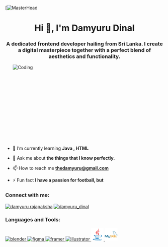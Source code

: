 [![MasterHead](https://user-images.githubusercontent.com/74038190/225813708-98b745f2-7d22-48cf-9150-083f1b00d6c9.gif)




<h1 align="center">Hi 👋, I'm Damyuru Dinal</h1>
<h3 align="center">A dedicated frontend developer hailing from Sri Lanka. I create a digital masterpiece together with a perfect blend of aesthetics and functionality.</h3>


<img align="right" alt="Coding" width="480" height="257" frameBorder="0" class="giphy-embed" src="https://media.giphy.com/media/v1.Y2lkPTc5MGI3NjExZWp0eWhua3YycGE1MWNxbmpqY2kyM3dnZmNiaDNodzlzZmRzZnd5MyZlcD12MV9pbnRlcm5hbF9naWZfYnlfaWQmY3Q9Zw/MC6eSuC3yypCU/giphy.gif">


- 🌱 I’m currently learning **Java , HTML**

- 💬 Ask me about **the things that I know perfectly.**

- 📫 How to reach me **thedamyuru@gmail.com**

- ⚡ Fun fact **I have a passion for football, but**

<h3 align="left">Connect with me:</h3>
<p align="left">
<a href="https://fb.com/damyuru rajapaksha" target="blank"><img align="center" src="https://raw.githubusercontent.com/rahuldkjain/github-profile-readme-generator/master/src/images/icons/Social/facebook.svg" alt="damyuru rajapaksha" height="30" width="40" /></a>
<a href="https://instagram.com/damyuru_dinal" target="blank"><img align="center" src="https://raw.githubusercontent.com/rahuldkjain/github-profile-readme-generator/master/src/images/icons/Social/instagram.svg" alt="damyuru_dinal" height="30" width="40" /></a>
</p>

<h3 align="left">Languages and Tools:</h3>
<p align="left"> <a href="https://www.blender.org/" target="_blank" rel="noreferrer"> <img src="https://download.blender.org/branding/community/blender_community_badge_white.svg" alt="blender" width="40" height="40"/> </a> <a href="https://www.figma.com/" target="_blank" rel="noreferrer"> <img src="https://www.vectorlogo.zone/logos/figma/figma-icon.svg" alt="figma" width="40" height="40"/> </a> <a href="https://www.framer.com/" target="_blank" rel="noreferrer"> <img src="https://www.vectorlogo.zone/logos/framer/framer-icon.svg" alt="framer" width="40" height="40"/> </a> <a href="https://www.adobe.com/in/products/illustrator.html" target="_blank" rel="noreferrer"> <img src="https://www.vectorlogo.zone/logos/adobe_illustrator/adobe_illustrator-icon.svg" alt="illustrator" width="40" height="40"/> </a> <a href="https://www.java.com" target="_blank" rel="noreferrer"> <img src="https://raw.githubusercontent.com/devicons/devicon/master/icons/java/java-original.svg" alt="java" width="40" height="40"/> </a> <a href="https://www.mysql.com/" target="_blank" rel="noreferrer"> <img src="https://raw.githubusercontent.com/devicons/devicon/master/icons/mysql/mysql-original-wordmark.svg" alt="mysql" width="40" height="40"/> </a> </p>
